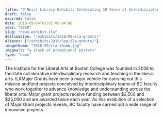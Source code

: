 ```yaml
---
title: "O'Neill Library Exhibit: Celebrating 10 Years of Interdisciplinary Collaboration"
draft: false
expired: false
date: 2018-09-04T01:01:00-04:00
year: "2018"
slug: "news-exhibit-ila"
destination: "/exhibits/2018/09/ila-grants/"
aliases: ["/exhibits/2018/Sep/ila-grants/"]
imagethumb: "2018-09/ila-thumb.jpg"
imagealt: "a stack of promotional posters"
type: "news"
---
```


The Institute for the Liberal Arts at Boston College was founded in 2008 to facilitate collaborative interdisciplinary research and teaching in the liberal arts. ILAMajor Grants have been a major vehicle for carrying out this mission andfund projects conceived by interdisciplinary teams of BC faculty who work together to advance knowledge and understanding across the liberal arts. Major grant projects receive funding between $2,500 and $25,000 and are awarded twice each year. As this exhibition of a selection of Major Grant projects reveals, BC faculty have carried out a wide range of innovative projects. 
